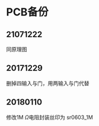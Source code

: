 # PCB备份

## 21071222

同原理图

## 20171229

删掉四输入与门，用两输入与门代替

## 20180110

修改1M $\Omega$电阻封装丝印为 sr0603_1M